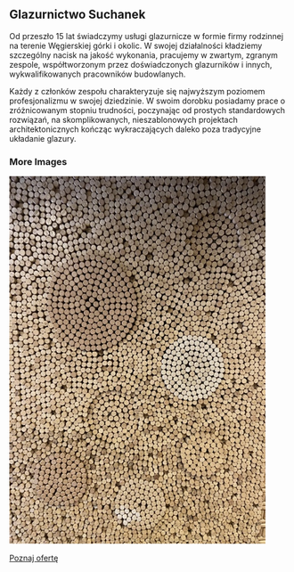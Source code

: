 ## Glazurnictwo Suchanek

Od przeszło 15 lat świadczymy usługi glazurnicze w formie firmy rodzinnej na terenie Węgierskiej górki i okolic. W swojej działalności kładziemy szczególny nacisk na jakość wykonania, pracujemy w zwartym, zgranym zespole, współtworzonym przez doświadczonych glazurników i innych, wykwalifikowanych pracowników budowlanych.

Każdy z członków zespołu charakteryzuje się najwyższym poziomem profesjonalizmu w swojej dziedzinie. W swoim dorobku posiadamy prace o zróżnicowanym stopniu trudności, poczynając od prostych standardowych rozwiązań, na skomplikowanych, nieszablonowych projektach architektonicznych kończąc  wykraczających daleko poza tradycyjne układanie glazury.

### More Images
![hero-image](/images/hero-image.jpg)

[Poznaj ofertę](https://github.com/mflisikowski/testowe/edit/main/posts/About.md)
